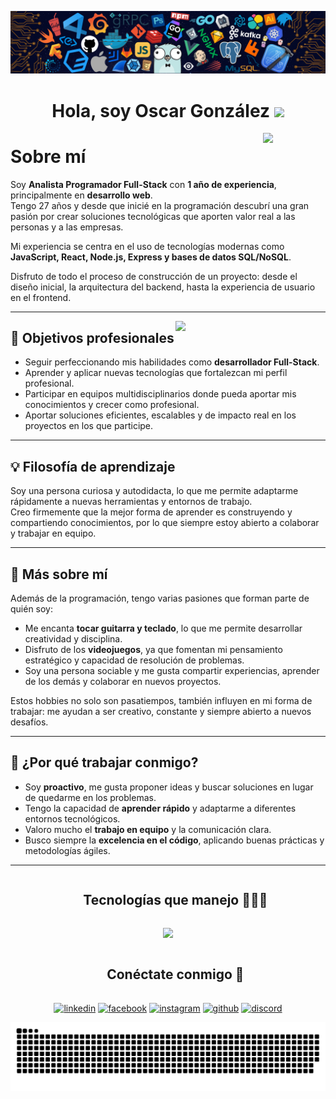 ![Github Banner](https://github.com/Jaydeep-Yadav/Jaydeep-Yadav/blob/main/banner.png)


<h1 align="center"><b>Hola, soy Oscar González </b><img src="https://media.giphy.com/media/hvRJCLFzcasrR4ia7z/giphy.gif" width="35"></h1>


<img align='right' src='https://github.com/Rishit-dagli/Rishit-dagli/blob/master/images/octocat-anime.gif' width='100"'>


# Sobre mí  
Soy **Analista Programador Full-Stack** con **1 año de experiencia**, principalmente en **desarrollo web**.  
Tengo 27 años y desde que inicié en la programación descubrí una gran pasión por crear soluciones tecnológicas que aporten valor real a las personas y a las empresas.  

Mi experiencia se centra en el uso de tecnologías modernas como **JavaScript, React, Node.js, Express y bases de datos SQL/NoSQL**.  

Disfruto de todo el proceso de construcción de un proyecto: desde el diseño inicial, la arquitectura del backend, hasta la experiencia de usuario en el frontend.  

---


<img align= "right" width= "240" src= "https://pa1.narvii.com/6580/8098c6e9207376889eeb0532d9f5a0723c4d73f5_hq.gif"/>

## 🚀 Objetivos profesionales  
- Seguir perfeccionando mis habilidades como **desarrollador Full-Stack**.  
- Aprender y aplicar nuevas tecnologías que fortalezcan mi perfil profesional.  
- Participar en equipos multidisciplinarios donde pueda aportar mis conocimientos y crecer como profesional.  
- Aportar soluciones eficientes, escalables y de impacto real en los proyectos en los que participe.  

---

## 💡 Filosofía de aprendizaje  
Soy una persona curiosa y autodidacta, lo que me permite adaptarme rápidamente a nuevas herramientas y entornos de trabajo.  
Creo firmemente que la mejor forma de aprender es construyendo y compartiendo conocimientos, por lo que siempre estoy abierto a colaborar y trabajar en equipo.  

---

## 🎸 Más sobre mí  
Además de la programación, tengo varias pasiones que forman parte de quién soy:  
- Me encanta **tocar guitarra y teclado**, lo que me permite desarrollar creatividad y disciplina.  
- Disfruto de los **videojuegos**, ya que fomentan mi pensamiento estratégico y capacidad de resolución de problemas.  
- Soy una persona sociable y me gusta compartir experiencias, aprender de los demás y colaborar en nuevos proyectos.  

Estos hobbies no solo son pasatiempos, también influyen en mi forma de trabajar: me ayudan a ser creativo, constante y siempre abierto a nuevos desafíos.  

---

## 💬 ¿Por qué trabajar conmigo?  
- Soy **proactivo**, me gusta proponer ideas y buscar soluciones en lugar de quedarme en los problemas.  
- Tengo la capacidad de **aprender rápido** y adaptarme a diferentes entornos tecnológicos.  
- Valoro mucho el **trabajo en equipo** y la comunicación clara.  
- Busco siempre la **excelencia en el código**, aplicando buenas prácticas y metodologías ágiles.  

---

<div id="user-content-toc">
  <ul align="center">
    <summary><h2 style="display: inline-block">Tecnologías que manejo 👨🏻‍💻</h2></summary>
  </ul>
</div>



<p align="center">
  <a href="https://skillicons.dev">
    <img src="https://skillicons.dev/icons?i=git,aws,cpp,css,discord,docker,postgres,prisma,pug,dynamodb,express,figma,firebase,redis,github,html,java,js,linux,md,materialui,nginx,mongodb,mysql,nextjs,nodejs,postman,py,react,redux,tailwind,ts,vscode,kubernetes&perline=14" />
  </a>
</p>



<div id="user-content-toc">
  <ul align="center">
    <summary><h2 style="display: inline-block">Conéctate conmigo 🤝</h2></summary>
  </ul>
</div>



<!--icons and links-->
<p align="center">
<a href="https://www.linkedin.com/in/moscardev/" target="blank"><img align="center" src="https://user-images.githubusercontent.com/88904952/234979284-68c11d7f-1acc-4f0c-ac78-044e1037d7b0.png" alt="linkedin" height="50" width="50" /></a>
<a href="https://www.facebook.com/ShadowMaster29x?locale=es_LA" target="blank"><img align="center" src="https://user-images.githubusercontent.com/88904952/234980676-61bfb021-ecc8-48f7-88e6-34c1b06c4a58.png" alt="facebook" height="50" width="50" /></a> 
<a href="https://www.instagram.com/mo0sc4r/" target="blank"><img align="center" src="https://user-images.githubusercontent.com/88904952/234981169-2dd1e58f-4b7e-468c-8213-034ba62156c3.png" alt="instagram" height="50" width="50" /></a>
<a href="https://github.com/Pinoberry" target="blank"><img align="center" src="https://user-images.githubusercontent.com/88904952/234982196-562aea17-5532-4550-8c08-1c7cb994a541.png" alt="github" height="50" width="50" /></a>
<a href="https://discordapp.com/users/957722095381540874" target="blank"><img align="center" src="https://user-images.githubusercontent.com/88904952/234982627-019fd336-6248-453c-9b05-97c13fd1d207.png" alt="discord" height="50" width="50" /></a>
  
</p>

<div align="center">
    <picture align="center">
      <source media="(prefers-color-scheme: dark)" srcset="https://raw.githubusercontent.com/Niefee/niefee/master/assets/github-contribution-grid-snake.svg">
      <source media="(prefers-color-scheme: light)" srcset="https://raw.githubusercontent.com/Niefee/niefee/master/assets/github-contribution-grid-snake.svg">
      <img alt="github contribution grid snake animation" src="https://raw.githubusercontent.com/Niefee/niefee/master/assets/github-contribution-grid-snake.svg">
    </picture>
</div>
